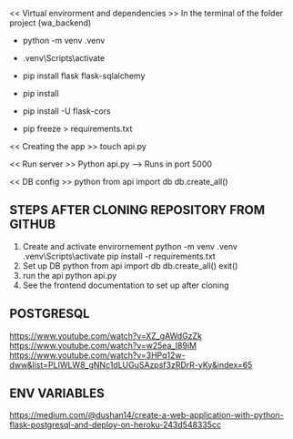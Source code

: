 

<< Virtual envirorment and dependencies >>
In the terminal of the folder project (wa_backend)

- python -m venv .venv
- .venv\Scripts\activate

- pip install flask flask-sqlalchemy
- pip install 
- pip install -U flask-cors
- pip freeze > requirements.txt

<< Creating the app >>
touch api.py

<< Run server >>
Python api.py --> Runs in port 5000

<< DB config >>
python 
from api import db
db.create_all()

## STEPS AFTER CLONING REPOSITORY FROM GITHUB 

1. Create and activate envirornement 
python -m venv .venv
.venv\Scripts\activate
pip install -r requirements.txt 
2. Set up DB 
python 
from api import db
db.create_all()
exit()
3. run the api
python api.py
4. See the frontend documentation to set up after cloning 

## POSTGRESQL 
https://www.youtube.com/watch?v=XZ_gAWdGzZk
https://www.youtube.com/watch?v=w25ea_I89iM
https://www.youtube.com/watch?v=3HPq12w-dww&list=PLIWLW8_gNNc1dLUGuSAzpsf3zRDrR-yKy&index=65

## ENV VARIABLES
https://medium.com/@dushan14/create-a-web-application-with-python-flask-postgresql-and-deploy-on-heroku-243d548335cc




